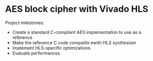 # AES block cipher with Vivado HLS
Project milestones:
- Create a standard C-compliant AES implementation to use as a reference
- Make the reference C code compatile ewith HLS synthesizer
- Implement HLS-specific optimizations
- Evaluate performances